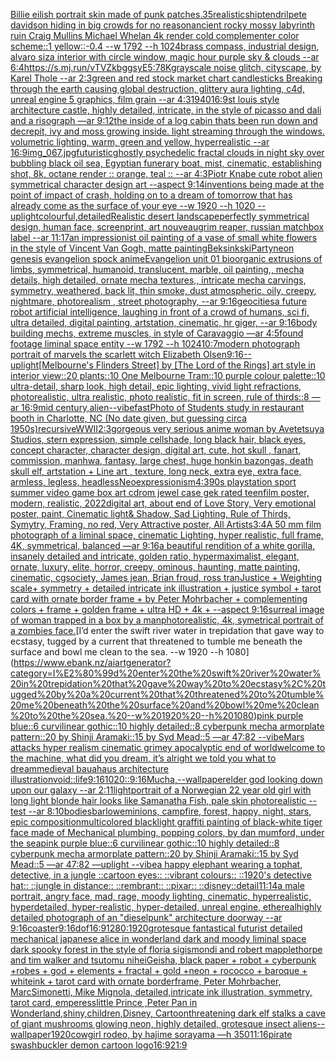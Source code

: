 [Billie eilish portrait skin made of punk patches](https://www.ebank.nz/aiartgenerator?category=Billie%20eilish%20portrait%20skin%20made%20of%20punk%20patches)[.35](https://www.ebank.nz/aiartgenerator?category=.35)[realistic](https://www.ebank.nz/aiartgenerator?category=realistic)[ship](https://www.ebank.nz/aiartgenerator?category=ship)[tendril](https://www.ebank.nz/aiartgenerator?category=tendril)[pete davidson hiding in big crowds for no reason](https://www.ebank.nz/aiartgenerator?category=pete%20davidson%20hiding%20in%20big%20crowds%20for%20no%20reason)[ancient rocky mossy labyrinth ruin Craig Mullins Michael Whelan 4k render cold complementer color scheme::1 yellow::-0.4  --w 1792 --h 1024](https://www.ebank.nz/aiartgenerator?category=ancient%20rocky%20mossy%20labyrinth%20ruin%20Craig%20Mullins%20Michael%20Whelan%204k%20render%20cold%20complementer%20color%20scheme%3A%3A1%20yellow%3A%3A-0.4%20%20--w%201792%20--h%201024)[brass compass, industrial design, alvaro siza interior with circle window, magic hour purple sky & clouds --ar 6:4](https://www.ebank.nz/aiartgenerator?category=brass%20compass%2C%20industrial%20design%2C%20alvaro%20siza%20interior%20with%20circle%20window%2C%20magic%20hour%20purple%20sky%20%26%20clouds%20--ar%206%3A4)[<https://s.mj.run/vTVZkbggsyE>](https://www.ebank.nz/aiartgenerator?category=%3Chttps%3A//s.mj.run/vTVZkbggsyE%3E)[5:7](https://www.ebank.nz/aiartgenerator?category=5%3A7)[8K](https://www.ebank.nz/aiartgenerator?category=8K)[grayscale noise glitch, cityscape, by Karel Thole --ar 2:3](https://www.ebank.nz/aiartgenerator?category=grayscale%20noise%20glitch%2C%20cityscape%2C%20by%20Karel%20Thole%20--ar%202%3A3)[green and red stock market chart candlesticks Breaking through the earth causing global destruction, glittery aura lighting, c4d, unreal engine 5 graphics, film grain --ar 4:3](https://www.ebank.nz/aiartgenerator?category=green%20and%20red%20stock%20market%20chart%20candlesticks%20Breaking%20through%20the%20earth%20causing%20global%20destruction%2C%20glittery%20aura%20lighting%2C%20c4d%2C%20unreal%20engine%205%20graphics%2C%20film%20grain%20--ar%204%3A3)[1940](https://www.ebank.nz/aiartgenerator?category=1940)[16:9](https://www.ebank.nz/aiartgenerator?category=16%3A9)[st louis style architecture castle, highly detailed, intricate, in the style of picasso and dali and a risograph —ar 9:12](https://www.ebank.nz/aiartgenerator?category=st%20louis%20style%20architecture%20castle%2C%20highly%20detailed%2C%20intricate%2C%20in%20the%20style%20of%20picasso%20and%20dali%20and%20a%20risograph%20%E2%80%94ar%209%3A12)[the inside of a log cabin thats been run down and decrepit, ivy and moss growing inside. light streaming through the windows. volumetric lighting, warm, green and yellow, hyperrealistic --ar 16:9](https://www.ebank.nz/aiartgenerator?category=the%20inside%20of%20a%20log%20cabin%20thats%20been%20run%20down%20and%20decrepit%2C%20ivy%20and%20moss%20growing%20inside.%20light%20streaming%20through%20the%20windows.%20volumetric%20lighting%2C%20warm%2C%20green%20and%20yellow%2C%20hyperrealistic%20--ar%2016%3A9)[img_067.jpg](https://www.ebank.nz/aiartgenerator?category=img_067.jpg)[futuristic](https://www.ebank.nz/aiartgenerator?category=futuristic)[ghostly psychedelic fractal clouds in night sky over bubbling black oil sea, Egyptian funerary boat, mist, cinematic, establishing shot, 8k, octane render :: orange, teal :: --ar 4:3](https://www.ebank.nz/aiartgenerator?category=ghostly%20psychedelic%20fractal%20clouds%20in%20night%20sky%20over%20bubbling%20black%20oil%20sea%2C%20Egyptian%20funerary%20boat%2C%20mist%2C%20cinematic%2C%20establishing%20shot%2C%208k%2C%20octane%20render%20%3A%3A%20orange%2C%20teal%20%3A%3A%20--ar%204%3A3)[Piotr Knabe cute robot alien symmetrical character design art --aspect 9:14](https://www.ebank.nz/aiartgenerator?category=Piotr%20Knabe%20cute%20robot%20alien%20symmetrical%20character%20design%20art%20--aspect%209%3A14)[inventions being made at the point of impact of crash, holding on to a dream of tomorrow that has already come as the surface of your eye --w 1920 --h 1020 --uplight](https://www.ebank.nz/aiartgenerator?category=inventions%20being%20made%20at%20the%20point%20of%20impact%20of%20crash%2C%20holding%20on%20to%20a%20dream%20of%20tomorrow%20that%20has%20already%20come%20as%20the%20surface%20of%20your%20eye%20--w%201920%20--h%201020%20--uplight)[colourful,](https://www.ebank.nz/aiartgenerator?category=colourful%2C)[detailed](https://www.ebank.nz/aiartgenerator?category=detailed)[Realistic desert landscape](https://www.ebank.nz/aiartgenerator?category=Realistic%20desert%20landscape)[perfectly symmetrical design, human face, screenprint, art nouveau](https://www.ebank.nz/aiartgenerator?category=perfectly%20symmetrical%20design%2C%20human%20face%2C%20screenprint%2C%20art%20nouveau)[grim reaper, russian matchbox label --ar 11:17](https://www.ebank.nz/aiartgenerator?category=grim%20reaper%2C%20russian%20matchbox%20label%20--ar%2011%3A17)[an impressionist oil painting of a vase of small white flowers in the style of Vincent Van Gogh, matte painting](https://www.ebank.nz/aiartgenerator?category=an%20impressionist%20oil%20painting%20of%20a%20vase%20of%20small%20white%20flowers%20in%20the%20style%20of%20Vincent%20Van%20Gogh%2C%20matte%20painting)[Beksinkski](https://www.ebank.nz/aiartgenerator?category=Beksinkski)[Party](https://www.ebank.nz/aiartgenerator?category=Party)[neon genesis evangelion spock anime](https://www.ebank.nz/aiartgenerator?category=neon%20genesis%20evangelion%20spock%20anime)[Evangelion unit 01 bioorganic extrusions of limbs, symmetrical, humanoid, translucent, marble, oil painting,, mecha details, high detailed, ornate mecha textures,, intricate mecha carvings, symmetry, weathered, back lit, thin smoke, dust atmospheric, oily, creepy, nightmare, photorealism , street photography, --ar 9:16](https://www.ebank.nz/aiartgenerator?category=Evangelion%20unit%2001%20bioorganic%20extrusions%20of%20limbs%2C%20symmetrical%2C%20humanoid%2C%20translucent%2C%20marble%2C%20oil%20painting%2C%2C%20mecha%20details%2C%20high%20detailed%2C%20ornate%20mecha%20textures%2C%2C%20intricate%20mecha%20carvings%2C%20symmetry%2C%20weathered%2C%20back%20lit%2C%20thin%20smoke%2C%20dust%20atmospheric%2C%20oily%2C%20creepy%2C%20nightmare%2C%20photorealism%20%2C%20street%20photography%2C%20--ar%209%3A16)[geocities](https://www.ebank.nz/aiartgenerator?category=geocities)[a future robot artificial intelligence, laughing in front of a crowd of humans, sci fi, ultra detailed, digital painting, artstation, cinematic, hr giger, --ar 9:16](https://www.ebank.nz/aiartgenerator?category=a%20future%20robot%20artificial%20intelligence%2C%20laughing%20in%20front%20of%20a%20crowd%20of%20humans%2C%20sci%20fi%2C%20ultra%20detailed%2C%20digital%20painting%2C%20artstation%2C%20cinematic%2C%20hr%20giger%2C%20--ar%209%3A16)[body building mechs, extreme muscles, in style of Caravaggio —ar 4:5](https://www.ebank.nz/aiartgenerator?category=body%20building%20mechs%2C%20extreme%20muscles%2C%20in%20style%20of%20Caravaggio%20%E2%80%94ar%204%3A5)[found footage liminal space entity --w 1792 --h 1024](https://www.ebank.nz/aiartgenerator?category=found%20footage%20liminal%20space%20entity%20--w%201792%20--h%201024)[10:7](https://www.ebank.nz/aiartgenerator?category=10%3A7)[modern photograph portrait of marvels the scarlett witch Elizabeth Olsen](https://www.ebank.nz/aiartgenerator?category=modern%20photograph%20portrait%20of%20marvels%20the%20scarlett%20witch%20Elizabeth%20Olsen)[9:16](https://www.ebank.nz/aiartgenerator?category=9%3A16)[--uplight](https://www.ebank.nz/aiartgenerator?category=--uplight)[[Melbourne's Flinders Street] by [The Lord of the Rings] art style in interior view::20 plants::10 One Melbourne Tram::10 purple colour palette::10 ultra-detail, sharp look, high detail, epic lighting, vivid light refractions, photorealistic, ultra realistic, photo realistic, fit in screen, rule of thirds::8 —ar 16:9](https://www.ebank.nz/aiartgenerator?category=%5BMelbourne%27s%20Flinders%20Street%5D%20by%20%5BThe%20Lord%20of%20the%20Rings%5D%20art%20style%20in%20interior%20view%3A%3A20%20plants%3A%3A10%20One%20Melbourne%20Tram%3A%3A10%20purple%20colour%20palette%3A%3A10%20ultra-detail%2C%20sharp%20look%2C%20high%20detail%2C%20epic%20lighting%2C%20vivid%20light%20refractions%2C%20photorealistic%2C%20ultra%20realistic%2C%20photo%20realistic%2C%20fit%20in%20screen%2C%20rule%20of%20thirds%3A%3A8%20%E2%80%94ar%2016%3A9)[mid century,alien](https://www.ebank.nz/aiartgenerator?category=mid%20century%2Calien)[--vibefast](https://www.ebank.nz/aiartgenerator?category=--vibefast)[Photo of Students study in restaurant booth in Charlotte, NC (No date given, but guessing circa 1950s)](https://www.ebank.nz/aiartgenerator?category=Photo%20of%20Students%20study%20in%20restaurant%20booth%20in%20Charlotte%2C%20NC%20%28No%20date%20given%2C%20but%20guessing%20circa%201950s%29)[recursive](https://www.ebank.nz/aiartgenerator?category=recursive)[WWII](https://www.ebank.nz/aiartgenerator?category=WWII)[2:3](https://www.ebank.nz/aiartgenerator?category=2%3A3)[gorgeous very serious anime woman by Avetetsuya Studios, stern expression,  simple cellshade, long black  hair, black eyes, concept character, character design, digital art, cute, hot skull , fanart, commission, manhwa, fantasy, large chest, huge honkin bazongas, death skull elf, artstation  +  Line art , texture, long neck, extra eye, extra face, armless, legless, headless](https://www.ebank.nz/aiartgenerator?category=gorgeous%20very%20serious%20anime%20woman%20by%20Avetetsuya%20Studios%2C%20stern%20expression%2C%20%20simple%20cellshade%2C%20long%20black%20%20hair%2C%20black%20eyes%2C%20concept%20character%2C%20character%20design%2C%20digital%20art%2C%20cute%2C%20hot%20skull%20%2C%20fanart%2C%20commission%2C%20manhwa%2C%20fantasy%2C%20large%20chest%2C%20huge%20honkin%20bazongas%2C%20death%20skull%20elf%2C%20artstation%20%20%2B%20%20Line%20art%20%2C%20texture%2C%20long%20neck%2C%20extra%20eye%2C%20extra%20face%2C%20armless%2C%20legless%2C%20headless)[Neoexpressionism](https://www.ebank.nz/aiartgenerator?category=Neoexpressionism)[4:3](https://www.ebank.nz/aiartgenerator?category=4%3A3)[90s playstation sport summer video game box art cdrom jewel case gek rated teen](https://www.ebank.nz/aiartgenerator?category=90s%20playstation%20sport%20summer%20video%20game%20box%20art%20cdrom%20jewel%20case%20gek%20rated%20teen)[film poster, modern, realistic, 2022digital art, about end of Love Story, Very emotional poster, paint, Cinematic light& Shadow, Sad Lighting, Rule of Thirds, Symytry, Framing, no red, Very Attractive poster, All Artists](https://www.ebank.nz/aiartgenerator?category=film%20poster%2C%20modern%2C%20realistic%2C%202022digital%20art%2C%20about%20end%20of%20Love%20Story%2C%20Very%20emotional%20poster%2C%20paint%2C%20Cinematic%20light%26%20Shadow%2C%20Sad%20Lighting%2C%20Rule%20of%20Thirds%2C%20Symytry%2C%20Framing%2C%20no%20red%2C%20Very%20Attractive%20poster%2C%20All%20Artists)[3:4](https://www.ebank.nz/aiartgenerator?category=3%3A4)[A 50 mm film photograph of a liminal space, cinematic Lighting, hyper realistic, full frame, 4K, symmetrical, balanced —ar 9:16](https://www.ebank.nz/aiartgenerator?category=A%2050%20mm%20film%20photograph%20of%20a%20liminal%20space%2C%20cinematic%20Lighting%2C%20hyper%20realistic%2C%20full%20frame%2C%204K%2C%20symmetrical%2C%20balanced%20%E2%80%94ar%209%3A16)[a beautiful rendition of a white gorilla, insanely detailed and intricate, golden ratio, hypermaximalist, elegant, ornate, luxury, elite, horror, creepy, ominous, haunting, matte painting, cinematic, cgsociety, James jean, Brian froud, ross tran](https://www.ebank.nz/aiartgenerator?category=a%20beautiful%20rendition%20of%20a%20white%20gorilla%2C%20insanely%20detailed%20and%20intricate%2C%20golden%20ratio%2C%20hypermaximalist%2C%20elegant%2C%20ornate%2C%20luxury%2C%20elite%2C%20horror%2C%20creepy%2C%20ominous%2C%20haunting%2C%20matte%20painting%2C%20cinematic%2C%20cgsociety%2C%20James%20jean%2C%20Brian%20froud%2C%20ross%20tran)[Justice + Weighting scale+ symmetry + detailed intricate ink illustration + justice symbol + tarot card with ornate border frame + by Peter Mohrbacher + complementing colors + frame + golden frame + ultra HD + 4k + --aspect 9:16](https://www.ebank.nz/aiartgenerator?category=Justice%20%2B%20Weighting%20scale%2B%20symmetry%20%2B%20detailed%20intricate%20ink%20illustration%20%2B%20justice%20symbol%20%2B%20tarot%20card%20with%20ornate%20border%20frame%20%2B%20by%20Peter%20Mohrbacher%20%2B%20complementing%20colors%20%2B%20frame%20%2B%20golden%20frame%20%2B%20ultra%20HD%20%2B%204k%20%2B%20--aspect%209%3A16)[surreal image of woman trapped in a box by a man](https://www.ebank.nz/aiartgenerator?category=surreal%20image%20of%20woman%20trapped%20in%20a%20box%20by%20a%20man)[photorealistic, 4k, symetrical portrait of a zombies face.](https://www.ebank.nz/aiartgenerator?category=photorealistic%2C%204k%2C%20symetrical%20portrait%20of%20a%20zombies%20face.)[I’d enter the swift river water in trepidation that gave way to ecstasy, tugged by a current that threatened to tumble me beneath the surface and bowl me clean to the sea. --w 1920 --h 1080](https://www.ebank.nz/aiartgenerator?category=I%E2%80%99d%20enter%20the%20swift%20river%20water%20in%20trepidation%20that%20gave%20way%20to%20ecstasy%2C%20tugged%20by%20a%20current%20that%20threatened%20to%20tumble%20me%20beneath%20the%20surface%20and%20bowl%20me%20clean%20to%20the%20sea.%20--w%201920%20--h%201080)[pink purple blue::6 curvilinear gothic::10 highly detailed::8 cyberpunk mecha armorplate pattern::20 by Shinji Aramaki::15 by Syd Mead::5 —ar 47:82  --vibe](https://www.ebank.nz/aiartgenerator?category=pink%20purple%20blue%3A%3A6%20curvilinear%20gothic%3A%3A10%20highly%20detailed%3A%3A8%20cyberpunk%20mecha%20armorplate%20pattern%3A%3A20%20by%20Shinji%20Aramaki%3A%3A15%20by%20Syd%20Mead%3A%3A5%20%E2%80%94ar%2047%3A82%20%20--vibe)[Mars attacks hyper realism cinematic grimey apocalyptic end of world](https://www.ebank.nz/aiartgenerator?category=Mars%20attacks%20hyper%20realism%20cinematic%20grimey%20apocalyptic%20end%20of%20world)[welcome to the machine, what did you dream, it’s alright we told you what to dream](https://www.ebank.nz/aiartgenerator?category=welcome%20to%20the%20machine%2C%20what%20did%20you%20dream%2C%20it%E2%80%99s%20alright%20we%20told%20you%20what%20to%20dream)[medieval bauahaus architecture illustration](https://www.ebank.nz/aiartgenerator?category=medieval%20bauahaus%20architecture%20illustration)[void::](https://www.ebank.nz/aiartgenerator?category=void%3A%3A)[life](https://www.ebank.nz/aiartgenerator?category=life)[9:16](https://www.ebank.nz/aiartgenerator?category=9%3A16)[1020](https://www.ebank.nz/aiartgenerator?category=1020)[::](https://www.ebank.nz/aiartgenerator?category=%3A%3A)[9:16](https://www.ebank.nz/aiartgenerator?category=9%3A16)[Mucha,](https://www.ebank.nz/aiartgenerator?category=Mucha%2C)[--wallpaper](https://www.ebank.nz/aiartgenerator?category=--wallpaper)[elder god looking down upon our galaxy --ar 2:11](https://www.ebank.nz/aiartgenerator?category=elder%20god%20looking%20down%20upon%20our%20galaxy%20--ar%202%3A11)[light](https://www.ebank.nz/aiartgenerator?category=light)[portrait of a Norwegian 22 year old girl with long light blonde hair looks like Samanatha Fish, pale skin photorealistic --test --ar 8:10](https://www.ebank.nz/aiartgenerator?category=portrait%20of%20a%20Norwegian%2022%20year%20old%20girl%20with%20long%20light%20blonde%20hair%20looks%20like%20Samanatha%20Fish%2C%20pale%20skin%20photorealistic%20--test%20--ar%208%3A10)[bodies](https://www.ebank.nz/aiartgenerator?category=bodies)[barlowe](https://www.ebank.nz/aiartgenerator?category=barlowe)[minions, campfire, forest, happy, night, stars, epic composition](https://www.ebank.nz/aiartgenerator?category=minions%2C%20campfire%2C%20forest%2C%20happy%2C%20night%2C%20stars%2C%20epic%20composition)[multicolored blacklight graffiti painting of black-white tiger face made of Mechanical plumbing, popping colors, by dan mumford, under the sea](https://www.ebank.nz/aiartgenerator?category=multicolored%20blacklight%20graffiti%20painting%20of%20black-white%20tiger%20face%20made%20of%20Mechanical%20plumbing%2C%20popping%20colors%2C%20by%20dan%20mumford%2C%20under%20the%20sea)[pink purple blue::6 curvilinear gothic::10 highly detailed::8 cyberpunk mecha armorplate pattern::20 by Shinji Aramaki::15 by Syd Mead::5 —ar 47:82 —uplight --vibe](https://www.ebank.nz/aiartgenerator?category=pink%20purple%20blue%3A%3A6%20curvilinear%20gothic%3A%3A10%20highly%20detailed%3A%3A8%20cyberpunk%20mecha%20armorplate%20pattern%3A%3A20%20by%20Shinji%20Aramaki%3A%3A15%20by%20Syd%20Mead%3A%3A5%20%E2%80%94ar%2047%3A82%20%E2%80%94uplight%20--vibe)[a happy elephant wearing a tophat, detective, in a jungle ::cartoon eyes:: ::vibrant colours:: ::1920's detective hat:: ::jungle in distance:: ::rembrant:: ::pixar:: ::disney::](https://www.ebank.nz/aiartgenerator?category=a%20happy%20elephant%20wearing%20a%20tophat%2C%20detective%2C%20in%20a%20jungle%20%3A%3Acartoon%20eyes%3A%3A%20%3A%3Avibrant%20colours%3A%3A%20%3A%3A1920%27s%20detective%20hat%3A%3A%20%3A%3Ajungle%20in%20distance%3A%3A%20%3A%3Arembrant%3A%3A%20%3A%3Apixar%3A%3A%20%3A%3Adisney%3A%3A)[detail](https://www.ebank.nz/aiartgenerator?category=detail)[11:14](https://www.ebank.nz/aiartgenerator?category=11%3A14)[a male portrait, angry face, mad, rage, moody lighting, cinematic, hyperrealistic, hyperdetailed, hyper-realistic, hyper-detailed, unreal engine, ethereal](https://www.ebank.nz/aiartgenerator?category=a%20male%20portrait%2C%20angry%20face%2C%20mad%2C%20rage%2C%20moody%20lighting%2C%20cinematic%2C%20hyperrealistic%2C%20hyperdetailed%2C%20hyper-realistic%2C%20hyper-detailed%2C%20unreal%20engine%2C%20ethereal)[highly detailed photograph of an "dieselpunk" architecture doorway --ar 9:16](https://www.ebank.nz/aiartgenerator?category=highly%20detailed%20photograph%20of%20an%20%22dieselpunk%22%20architecture%20doorway%20--ar%209%3A16)[coaster](https://www.ebank.nz/aiartgenerator?category=coaster)[9:16](https://www.ebank.nz/aiartgenerator?category=9%3A16)[dof](https://www.ebank.nz/aiartgenerator?category=dof)[16:9](https://www.ebank.nz/aiartgenerator?category=16%3A9)[1280:1920](https://www.ebank.nz/aiartgenerator?category=1280%3A1920)[grotesque fantastical futurist detailed mechanical japanese alice in wonderland dark and moody liminal space dark spooky forest in the style of floria sigismondi and robert mapplethorpe and tim walker and tsutomu nihei](https://www.ebank.nz/aiartgenerator?category=grotesque%20fantastical%20futurist%20detailed%20mechanical%20japanese%20alice%20in%20wonderland%20dark%20and%20moody%20liminal%20space%20dark%20spooky%20forest%20in%20the%20style%20of%20floria%20sigismondi%20and%20robert%20mapplethorpe%20and%20tim%20walker%20and%20tsutomu%20nihei)[Geisha, black paper + robot + cyberpunk +robes + god + elements + fractal + gold +neon + rococco + baroque + whiteink + tarot card with ornate borderframe, Peter Mohrbacher, MarcSimonetti, Mike Mignola, detailed,intricate ink illustration, symmetry, tarot card, emperess](https://www.ebank.nz/aiartgenerator?category=Geisha%2C%20black%20paper%20%2B%20robot%20%2B%20cyberpunk%20%2Brobes%20%2B%20god%20%2B%20elements%20%2B%20fractal%20%2B%20gold%20%2Bneon%20%2B%20rococco%20%2B%20baroque%20%2B%20whiteink%20%2B%20tarot%20card%20with%20ornate%20borderframe%2C%20Peter%20Mohrbacher%2C%20MarcSimonetti%2C%20Mike%20Mignola%2C%20detailed%2Cintricate%20ink%20illustration%2C%20symmetry%2C%20tarot%20card%2C%20emperess)[little Prince ,Peter Pan in Wonderland,shiny,children,Disney, Cartoon](https://www.ebank.nz/aiartgenerator?category=little%20Prince%20%2CPeter%20Pan%20in%20Wonderland%2Cshiny%2Cchildren%2CDisney%2C%20Cartoon)[threatening dark elf stalks a cave of giant mushrooms glowing neon, highly detailed, grotesque insect aliens](https://www.ebank.nz/aiartgenerator?category=threatening%20dark%20elf%20stalks%20a%20cave%20of%20giant%20mushrooms%20glowing%20neon%2C%20highly%20detailed%2C%20grotesque%20insect%20aliens)[--wallpaper](https://www.ebank.nz/aiartgenerator?category=--wallpaper)[1920](https://www.ebank.nz/aiartgenerator?category=1920)[cowgirl rodeo, by hajime sorayama —h 350](https://www.ebank.nz/aiartgenerator?category=cowgirl%20rodeo%2C%20by%20hajime%20sorayama%20%E2%80%94h%20350)[11:16](https://www.ebank.nz/aiartgenerator?category=11%3A16)[pirate swashbuckler demon cartoon logo](https://www.ebank.nz/aiartgenerator?category=pirate%20swashbuckler%20demon%20cartoon%20logo)[16:9](https://www.ebank.nz/aiartgenerator?category=16%3A9)[21:9](https://www.ebank.nz/aiartgenerator?category=21%3A9)